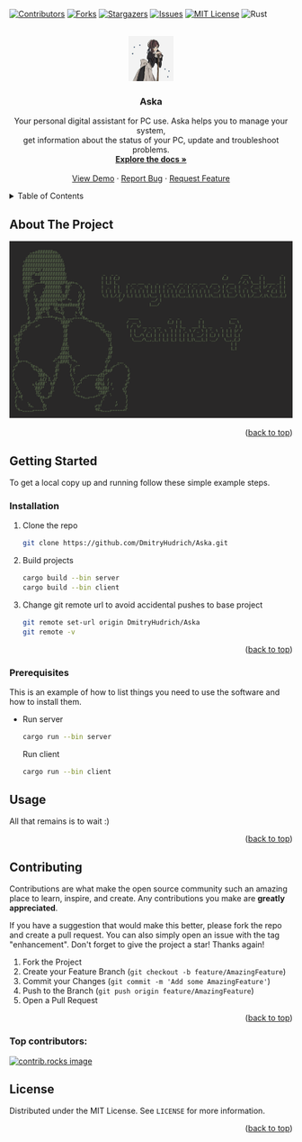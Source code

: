 <a id="readme-top"></a>


[![Contributors][contributors-shield]][contributors-url]
[![Forks][forks-shield]][forks-url]
[![Stargazers][stars-shield]][stars-url]
[![Issues][issues-shield]][issues-url]
[![MIT License][license-shield]][license-url]
![Rust]


<!-- PROJECT LOGO //TODO Add lodo -->
<br />
<div align="center">
  <a href="https://github.com/DmitryHudrich/Aska">
    <img src="images/logo.png" alt="Logo" width="80" height="80">
  </a>

<h3 align="center">Aska</h3>

  <p align="center">
    Your personal digital assistant for PC use. Aska helps you to manage your system,
    </br>
    get information about the status of your PC, update and troubleshoot problems.
    <br />
    <a href="https://github.com/DmitryHudrich/Aska"><strong>Explore the docs »</strong></a>
    <br />
    <br />
    <a href="https://github.com/DmitryHudrich/Aska">View Demo</a>
    ·
    <a href="https://github.com/DmitryHudrich/Aska/issues/new?labels=bug&template=bug-report---.md">Report Bug</a>
    ·
    <a href="https://github.com/DmitryHudrich/Aska/issues/new?labels=enhancement&template=feature-request---.md">Request Feature</a>
  </p>
</div>



<!-- TABLE OF CONTENTS -->
<details>
  <summary>Table of Contents</summary>
  <ol>
    <li>
      <a href="#about-the-project">About The Project</a>
    </li>
    <li>
      <a href="#getting-started">Getting Started</a>
      <ul>
        <li><a href="#prerequisites">Prerequisites</a></li>
        <li><a href="#installation">Installation</a></li>
      </ul>
    </li>
    <li><a href="#usage">Usage</a></li>
    <li><a href="#contributing">Contributing</a></li>
    <li><a href="#license">License</a></li>
  </ol>
</details>



<!-- ABOUT THE PROJECT -->
## About The Project

[![Product Name Screen Shot][product-screenshot]](https://example.com)

<p align="right">(<a href="#readme-top">back to top</a>)</p>


<!-- GETTING STARTED -->
## Getting Started

To get a local copy up and running follow these simple example steps.

### Installation

1. Clone the repo
   ```sh
   git clone https://github.com/DmitryHudrich/Aska.git
   ```
2. Build projects
   ```sh
   cargo build --bin server
   cargo build --bin client
   ```
3. Change git remote url to avoid accidental pushes to base project
   ```sh
   git remote set-url origin DmitryHudrich/Aska
   git remote -v
   ```

<p align="right">(<a href="#readme-top">back to top</a>)</p>

### Prerequisites

This is an example of how to list things you need to use the software and how to install them.
* Run server
  ```sh
  cargo run --bin server
  ```

  Run client
  ```sh
  cargo run --bin client
  ```


<!-- USAGE EXAMPLES -->
## Usage

All that remains is to wait :)

<p align="right">(<a href="#readme-top">back to top</a>)</p>



<!-- CONTRIBUTING -->
## Contributing

Contributions are what make the open source community such an amazing place to learn, inspire, and create. Any contributions you make are **greatly appreciated**.

If you have a suggestion that would make this better, please fork the repo and create a pull request. You can also simply open an issue with the tag "enhancement".
Don't forget to give the project a star! Thanks again!

1. Fork the Project
2. Create your Feature Branch (`git checkout -b feature/AmazingFeature`)
3. Commit your Changes (`git commit -m 'Add some AmazingFeature'`)
4. Push to the Branch (`git push origin feature/AmazingFeature`)
5. Open a Pull Request

<p align="right">(<a href="#readme-top">back to top</a>)</p>

### Top contributors:

<a href="https://github.com/DmitryHudrich/Aska/graphs/contributors">
  <img src="https://contrib.rocks/image?repo=DmitryHudrich/Aska" alt="contrib.rocks image" />
</a>



<!-- LICENSE -->
## License

Distributed under the MIT License. See `LICENSE` for more information.

<p align="right">(<a href="#readme-top">back to top</a>)</p>




<!-- MARKDOWN LINKS & IMAGES -->
[contributors-shield]: https://img.shields.io/github/contributors/DmitryHudrich/Aska.svg?style=for-the-badge
[contributors-url]: https://github.com/DmitryHudrich/Aska/graphs/contributors
[forks-shield]: https://img.shields.io/github/forks/DmitryHudrich/Aska.svg?style=for-the-badge
[forks-url]: https://github.com/DmitryHudrich/Aska/network/members
[stars-shield]: https://img.shields.io/github/stars/DmitryHudrich/Aska.svg?style=for-the-badge
[stars-url]: https://github.com/DmitryHudrich/Aska/stargazers
[issues-shield]: https://img.shields.io/github/issues/DmitryHudrich/Aska.svg?style=for-the-badge
[issues-url]: https://github.com/DmitryHudrich/Aska/issues
[license-shield]: https://img.shields.io/github/license/DmitryHudrich/Aska.svg?style=for-the-badge
[license-url]: https://github.com/DmitryHudrich/Aska/blob/main/LICENSE
[linkedin-url]: https://linkedin.com/in/linkedin_username
[product-screenshot]: images/screenshot.png

[Rust]:  	https://img.shields.io/badge/Rust-000000?style=for-the-badge&logo=rust&logoColor=white
[Views]: https://img.shields.io/github/watchers/DmitryHudrich/Aska.svg
